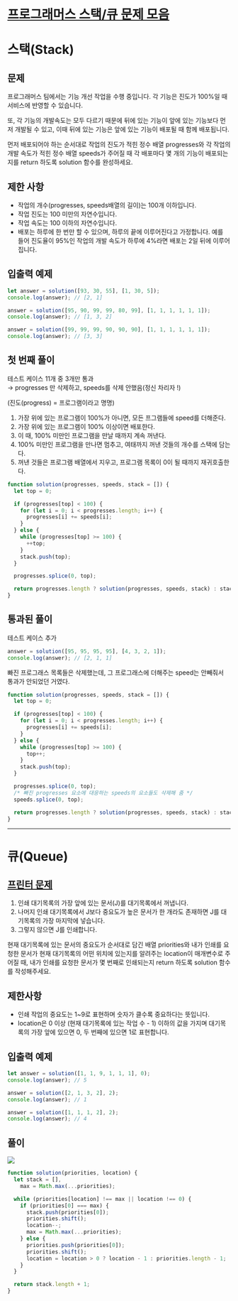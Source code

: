 # [프로그래머스 스택/큐 문제 모음](https://school.programmers.co.kr/learn/courses/30/parts/12081)

# 스택(Stack)

## 문제

[]()
프로그래머스 팀에서는 기능 개선 작업을 수행 중입니다. 각 기능은 진도가 100%일 때 서비스에 반영할 수 있습니다.

또, 각 기능의 개발속도는 모두 다르기 때문에 뒤에 있는 기능이 앞에 있는 기능보다 먼저 개발될 수 있고, 이때 뒤에 있는 기능은 앞에 있는 기능이 배포될 때 함께 배포됩니다.

먼저 배포되어야 하는 순서대로 작업의 진도가 적힌 정수 배열 progresses와 각 작업의 개발 속도가 적힌 정수 배열 speeds가 주어질 때 각 배포마다 몇 개의 기능이 배포되는지를 return 하도록 solution 함수를 완성하세요.

## 제한 사항

- 작업의 개수(progresses, speeds배열의 길이)는 100개 이하입니다.
- 작업 진도는 100 미만의 자연수입니다.
- 작업 속도는 100 이하의 자연수입니다.
- 배포는 하루에 한 번만 할 수 있으며, 하루의 끝에 이루어진다고 가정합니다. 예를 들어 진도율이 95%인 작업의 개발 속도가 하루에 4%라면 배포는 2일 뒤에 이루어집니다.

## 입출력 예제

```js
let answer = solution([93, 30, 55], [1, 30, 5]);
console.log(answer); // [2, 1]

answer = solution([95, 90, 99, 99, 80, 99], [1, 1, 1, 1, 1, 1]);
console.log(answer); // [1, 3, 2]

answer = solution([99, 99, 99, 90, 90, 90], [1, 1, 1, 1, 1, 1]);
console.log(answer); // [3, 3]
```

## 첫 번째 풀이

테스트 케이스 11개 중 3개만 통과 \
→ progresses 만 삭제하고, speeds를 삭제 안했음(정신 차리자 !)

(진도(progress) = 프로그램이라고 명명)

1. 가장 위에 있는 프로그램이 100%가 아니면, 모든 프그램들에 speed를 더해준다.
2. 가장 위에 있는 프로그램이 100% 이상이면 배포한다.
3. 이 때, 100% 미만인 프로그램을 만날 때까지 계속 꺼낸다.
4. 100% 미만인 프로그램을 만나면 멈추고, 여태까지 꺼낸 것들의 개수를 스택에 담는다.
5. 꺼낸 것들은 프로그램 배열에서 지우고, 프로그램 목록이 0이 될 때까지 재귀호출한다.

```js
function solution(progresses, speeds, stack = []) {
  let top = 0;

  if (progresses[top] < 100) {
    for (let i = 0; i < progresses.length; i++) {
      progresses[i] += speeds[i];
    }
  } else {
    while (progresses[top] >= 100) {
      ++top;
    }
    stack.push(top);
  }

  progresses.splice(0, top);

  return progresses.length ? solution(progresses, speeds, stack) : stack;
}
```

## 통과된 풀이

테스트 케이스 추가

```js
answer = solution([95, 95, 95, 95], [4, 3, 2, 1]);
console.log(answer); // [2, 1, 1]
```

빠진 프로그래스 목록들은 삭제했는데, 그 프로그래스에 더해주는 speed는 안빼줘서 통과가 안되었던 거였다.

```js
function solution(progresses, speeds, stack = []) {
  let top = 0;

  if (progresses[top] < 100) {
    for (let i = 0; i < progresses.length; i++) {
      progresses[i] += speeds[i];
    }
  } else {
    while (progresses[top] >= 100) {
      top++;
    }
    stack.push(top);
  }

  progresses.splice(0, top);
  /* 빠진 progresses 요소에 대응하는 speeds의 요소들도 삭제해 줌 */
  speeds.splice(0, top);

  return progresses.length ? solution(progresses, speeds, stack) : stack;
}
```

---

# 큐(Queue)

## [프린터 문제](https://school.programmers.co.kr/learn/courses/30/lessons/42587)

1. 인쇄 대기목록의 가장 앞에 있는 문서(J)를 대기목록에서 꺼냅니다.
2. 나머지 인쇄 대기목록에서 J보다 중요도가 높은 문서가 한 개라도 존재하면 J를 대기목록의 가장 마지막에 넣습니다.
3. 그렇지 않으면 J를 인쇄합니다.

현재 대기목록에 있는 문서의 중요도가 순서대로 담긴 배열 priorities와 내가 인쇄를 요청한 문서가 현재 대기목록의 어떤 위치에 있는지를 알려주는 location이 매개변수로 주어질 때, 내가 인쇄를 요청한 문서가 몇 번째로 인쇄되는지 return 하도록 solution 함수를 작성해주세요.

## 제한사항

- 인쇄 작업의 중요도는 1~9로 표현하며 숫자가 클수록 중요하다는 뜻입니다.
- location은 0 이상 (현재 대기목록에 있는 작업 수 - 1) 이하의 값을 가지며 대기목록의 가장 앞에 있으면 0, 두 번째에 있으면 1로 표현합니다.

## 입출력 예제

```js
let answer = solution([1, 1, 9, 1, 1, 1], 0);
console.log(answer); // 5

answer = solution([2, 1, 3, 2], 2);
console.log(answer); // 1

answer = solution([1, 1, 1, 2], 2);
console.log(answer); // 4
```

## 풀이

![](https://velog.velcdn.com/images/iberis/post/7650857f-8471-44f1-bdbf-8ee5aa0835ff/image.jpeg)

```js
function solution(priorities, location) {
  let stack = [],
    max = Math.max(...priorities);

  while (priorities[location] !== max || location !== 0) {
    if (priorities[0] === max) {
      stack.push(priorities[0]);
      priorities.shift();
      location--;
      max = Math.max(...priorities);
    } else {
      priorities.push(priorities[0]);
      priorities.shift();
      location = location > 0 ? location - 1 : priorities.length - 1;
    }
  }

  return stack.length + 1;
}
```
